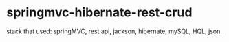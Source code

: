 # springmvc-hibernate-rest-crud

stack that used: springMVC, rest api, jackson, hibernate, mySQL, HQL, json.
